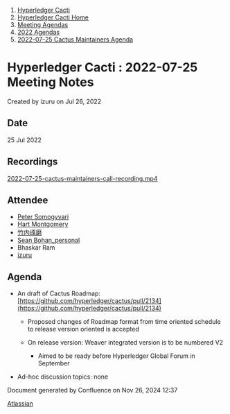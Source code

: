 1. [Hyperledger Cacti](index.html)
2. [Hyperledger Cacti Home](Hyperledger-Cacti-Home_20414469.html)
3. [Meeting Agendas](Meeting-Agendas_20414488.html)
4. [2022 Agendas](2022-Agendas_20415317.html)
5. [2022-07-25 Cactus Maintainers Agenda](2022-07-25-Cactus-Maintainers-Agenda_20415482.html)

# Hyperledger Cacti : 2022-07-25 Meeting Notes

Created by izuru on Jul 26, 2022

## Date

25 Jul 2022

## Recordings

[2022-07-25-cactus-maintainers-call-recording.mp4](https://lf-hyperledger.atlassian.net/wiki/download/attachments/20415482/2022-07-25-cactus-maintainers-call-recording.mp4?version=1&modificationDate=1658762527000&api=v2)

## Attendee

- [Peter Somogyvari](https://lf-hyperledger.atlassian.net/wiki/people/557058:54be3a11-ffe8-43a5-b37d-c854a0aa21c3?ref=confluence)
- [Hart Montgomery](https://lf-hyperledger.atlassian.net/wiki/people/712020:86f447c0-86dc-43b3-ac03-6a31923bbb84?ref=confluence)
- [竹内琢磨](https://lf-hyperledger.atlassian.net/wiki/people/70121:99daf5c8-226c-43d4-9f24-0a46a0546192?ref=confluence)
- [Sean Bohan\_personal](https://lf-hyperledger.atlassian.net/wiki/people/70121:dc98758a-7f45-4fd1-afe5-d9f0eadf0d7b?ref=confluence)
- Bhaskar Ram
- [izuru](https://lf-hyperledger.atlassian.net/wiki/people/625569d1eee0a9006ab7e9d8?ref=confluence)

## Agenda

- An draft of Cactus Roadmap: [https://github.com/hyperledger/cactus/pull/2134](https://github.com/hyperledger/cactus/pull/2134)
  
  - Proposed changes of Roadmap format from time oriented schedule to release version oriented is accepted
  - On release version: Weaver integrated version is to be numbered V2
    
    - Aimed to be ready before Hyperledger Global Forum in September
- Ad-hoc discussion topics: none

Document generated by Confluence on Nov 26, 2024 12:37

[Atlassian](http://www.atlassian.com/)
